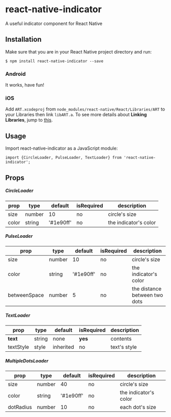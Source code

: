 # react-native-indicator

A useful indicator component for React Native

## Installation

Make sure that you are in your React Native project directory and run:
```
$ npm install react-native-indicator --save 
```

### Android

It works, have fun!

### iOS

Add ```ART.xcodeproj``` from ```node_modules/react-native/React/Libraries/ART``` to your Libraries then link ```libART.a```. To see more details about **Linking Libraries**, jump to [this](https://facebook.github.io/react-native/docs/linking-libraries-ios.html).

## Usage

Import react-native-indicator as a JavaScript module:
```
import {CircleLoader, PulseLoader, TextLoader} from 'react-native-indicator';
```

## Props

##### CircleLoader

| prop | type | default | isRequired | description |
| ---- | ---- | ---- | ---- | ---- |
| size | number | 10 | no | circle's size |
| color | string | '#1e90ff' | no | the indicator's color |


##### PulseLoader

| prop | type | default | isRequired | description |
| ---- | ---- | ---- | ---- | ---- |
| size | number | 10 | no | circle's size |
| color | string | '#1e90ff' | no | the indicator's color |
| betweenSpace | number | 5 | no | the distance between two dots |


##### TextLoader

| prop | type | default | isRequired | description |
| ---- | ---- | ---- | ---- | ---- |
| **text** | string | none | **yes** | contents |
| textStyle | style | inherited | no | text's style |


##### MultipleDotsLoader

| prop | type | default | isRequired | description |
| ---- | ---- | ---- | ---- | ---- |
| size | number | 40 | no | circle's size |
| color | string | '#1e90ff' | no | the indicator's color |
| dotRadius | number | 10| no | each dot's size |